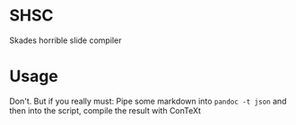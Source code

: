 SHSC
====

Skades horrible slide compiler

# Usage

Don't. But if you really must: Pipe some markdown into `pandoc -t json` and then into the script, compile the result with ConTeXt
